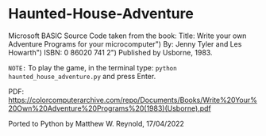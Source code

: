 # Haunted-House-Adventure

Microsoft BASIC Source Code taken from the book:
Title: Write your own Adventure Programs for your microcomputer")
By: Jenny Tyler and Les Howarth")
ISBN: 0 86020 741 2")
Published by Usborne, 1983.

`NOTE:` To play the game, in the terminal type: `python haunted_house_adventure.py` and press Enter.

PDF: https://colorcomputerarchive.com/repo/Documents/Books/Write%20Your%20Own%20Adventure%20Programs%20(1983)(Usborne).pdf

Ported to Python by Matthew W. Reynold, 17/04/2022
